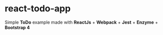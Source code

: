 # react-todo-app
Simple **ToDo** example made with **ReactJs** + **Webpack** + **Jest** + **Enzyme** + **Bootstrap 4**
